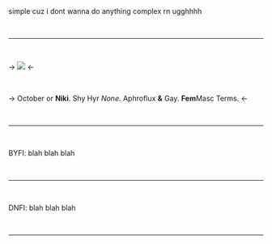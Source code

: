 ⠀

simple cuz i dont wanna do anything complex rn ugghhhh

⠀

***

⠀

-> [![](https://files.catbox.moe/oj0iik.png)](https://www.tumblr.com/cutie-lumi/741707084025954304/switch?source=share) <-

⠀

-> October or **Niki**. Shy Hyr *None*. 
Aphroflux **&** Gay. **Fem**Masc Terms. <-

⠀

***

⠀

BYFI:
blah blah blah

⠀

***

⠀

DNFI:
blah blah blah

⠀

***

⠀